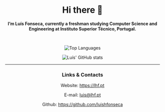 <div align="center">

# Hi there 👋

**I’m Luís Fonseca, currently a freshman studying Computer Science and Engineering at Instituto Superior Técnico, Portugal.**

<br>

![Top Languages](https://github-readme-stats.vercel.app/api/top-langs/?username=luishfonseca&layout=compact&theme=dark&langs_count=8)

![Luís' GitHub stats](https://github-readme-stats.vercel.app/api?username=luishfonseca&show_icons=true&include_all_commits=true&count_private=true&theme=dark)

<hr>

### Links & Contacts

Website: https://lhf.pt

E-mail: [luis@lhf.pt](mailto:luis@lhf.pt)

Github: https://github.com/luishfonseca

</div>
